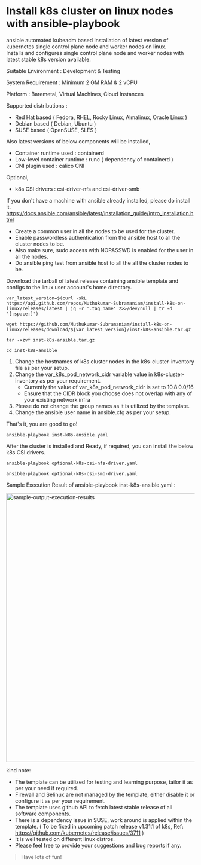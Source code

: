 # Install k8s cluster on linux nodes with ansible-playbook
ansible automated kubeadm based installation of latest version of kubernetes single control plane node and worker nodes on linux.  
Installs and configures single control plane node and worker nodes with latest stable k8s version available.  

Suitable Environment : Development & Testing

System Requirement : Minimum 2 GM RAM & 2 vCPU

Platform : Baremetal, Virtual Machines, Cloud Instances

Supported distributions : 
* Red Hat based ( Fedora, RHEL, Rocky Linux, Almalinux, Oracle Linux ) 
* Debian based  ( Debian, Ubuntu )
* SUSE based  ( OpenSUSE, SLES )

Also latest versions of below components will be installed,  
* Container runtime used : containerd  
* Low-level container runtime : runc ( dependency of containerd )  
* CNI plugin used : calico CNI   

Optional,  
* k8s CSI drivers : csi-driver-nfs and csi-driver-smb


If you don't have a machine with ansible already installed, please do install it.  
https://docs.ansible.com/ansible/latest/installation_guide/intro_installation.html  

* Create a common user in all the nodes to be used for the cluster.  
* Enable passwordless authentication from the ansible host to all the cluster nodes to be.  
* Also make sure, sudo access with NOPASSWD is enabled for the user in all the nodes.  
* Do ansible ping test from ansible host to all the all the cluster nodes to be.  

Download the tarball of latest release containing ansible template and configs to the linux user account's home directory.

```
var_latest_version=$(curl -skL https://api.github.com/repos/Muthukumar-Subramaniam/install-k8s-on-linux/releases/latest | jq -r '.tag_name' 2>>/dev/null | tr -d '[:space:]')
```
```
wget https://github.com/Muthukumar-Subramaniam/install-k8s-on-linux/releases/download/${var_latest_version}/inst-k8s-ansible.tar.gz
```
```
tar -xzvf inst-k8s-ansible.tar.gz
```
```
cd inst-k8s-ansible
```
1) Change the hostnames of k8s cluster nodes in the k8s-cluster-inventory file as per your setup.   
2) Change the var_k8s_pod_network_cidr variable value in k8s-cluster-inventory as per your requirement.  
   * Currently the value of var_k8s_pod_network_cidr is set to 10.8.0.0/16    
   * Ensure that the CIDR block you choose does not overlap with any of your existing network infra    
3) Please do not change the group names as it is utilized by the template.    
4) Change the ansible user name in ansible.cfg as per your setup.   

That's it, you are good to go!
```
ansible-playbook inst-k8s-ansible.yaml
```

After the cluster is installed and Ready, if required, you can install the below k8s CSI drivers.   
```
ansible-playbook optional-k8s-csi-nfs-driver.yaml 
```
```
ansible-playbook optional-k8s-csi-smb-driver.yaml
```

Sample Execution Result of ansible-playbook inst-k8s-ansible.yaml :    

<img width="719" alt="sample-output-execution-results" src="https://github.com/user-attachments/assets/77014e4c-8c4e-471d-b62d-bd09231ed77f">


kind note:  
* The template can be utilized for testing and learning purpose, tailor it as per your need if required.
* Firewall and Selinux are not managed by the template, either disable it or configure it as per your requirement.
* The template uses github API to fetch latest stable release of all software components.
* There is a dependency issue in SUSE, work around is applied within the template.
  ( To be fixed in upcoming patch release v1.31.1 of k8s, Ref: https://github.com/kubernetes/release/issues/3711 ) 
* It is well tested on different linux distros.
* Please feel free to provide your suggestions and bug reports if any.

> Have lots of fun!
